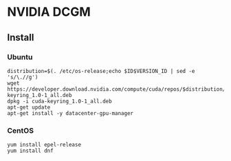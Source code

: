 

# NVIDIA DCGM




## Install

### Ubuntu
```
distribution=$(. /etc/os-release;echo $ID$VERSION_ID | sed -e 's/\.//g')
wget https://developer.download.nvidia.com/compute/cuda/repos/$distribution/x86_64/cuda-keyring_1.0-1_all.deb
dpkg -i cuda-keyring_1.0-1_all.deb
apt-get update
apt-get install -y datacenter-gpu-manager
```


### CentOS
```
yum install epel-release
yum install dnf
```
